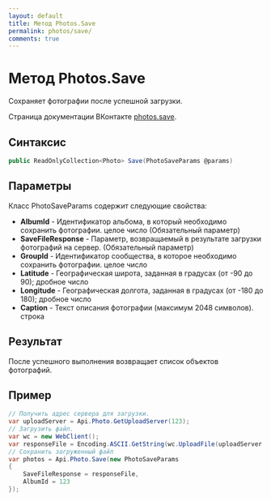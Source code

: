 ```yaml
---
layout: default
title: Метод Photos.Save
permalink: photos/save/
comments: true
---
```

# Метод Photos.Save
Сохраняет фотографии после успешной загрузки.

Страница документации ВКонтакте [photos.save](https://vk.com/dev/photos.save).
## Синтаксис
``` csharp
public ReadOnlyCollection<Photo> Save(PhotoSaveParams @params)
```
## Параметры
Класс PhotoSaveParams содержит следующие свойства:

+ **AlbumId** - Идентификатор альбома, в который необходимо сохранить фотографии. целое число (Обязательный параметр)
+ **SaveFileResponse** - Параметр, возвращаемый в результате загрузки фотографий на сервер. (Обязательный параметр)
+ **GroupId** - Идентификатор сообщества, в которое необходимо сохранить фотографии. целое число
+ **Latitude** - Географическая широта, заданная в градусах (от -90 до 90); дробное число
+ **Longitude** - Географическая долгота, заданная в градусах (от -180 до 180); дробное число
+ **Caption** - Текст описания фотографии (максимум 2048 символов). строка

## Результат
После успешного выполнения возвращает список объектов фотографий.

## Пример
``` csharp
// Получить адрес сервера для загрузки.
var uploadServer = Api.Photo.GetUploadServer(123);
// Загрузить файл.
var wc = new WebClient();
var responseFile = Encoding.ASCII.GetString(wc.UploadFile(uploadServer.UploadUrl, @"test.jpg"));
// Сохранить загруженный файл
var photos = Api.Photo.Save(new PhotoSaveParams
{
	SaveFileResponse = responseFile,
	AlbumId = 123
});
```
